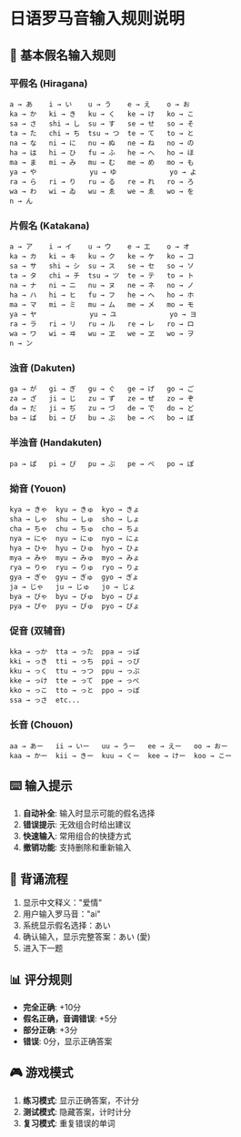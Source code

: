 # 日语罗马音输入规则说明

## 🎌 基本假名输入规则

### 平假名 (Hiragana)
```
a → あ    i → い    u → う    e → え    o → お
ka → か   ki → き   ku → く   ke → け   ko → こ
sa → さ   shi → し  su → す   se → せ   so → そ
ta → た   chi → ち  tsu → つ  te → て   to → と
na → な   ni → に   nu → ぬ   ne → ね   no → の
ha → は   hi → ひ   fu → ふ   he → へ   ho → ほ
ma → ま   mi → み   mu → む   me → め   mo → も
ya → や             yu → ゆ             yo → よ
ra → ら   ri → り   ru → る   re → れ   ro → ろ
wa → わ   wi → ゐ   wu → ゑ   we → ゑ   wo → を
n → ん
```

### 片假名 (Katakana)
```
a → ア    i → イ    u → ウ    e → エ    o → オ
ka → カ   ki → キ   ku → ク   ke → ケ   ko → コ
sa → サ   shi → シ  su → ス   se → セ   so → ソ
ta → タ   chi → チ  tsu → ツ  te → テ   to → ト
na → ナ   ni → ニ   nu → ヌ   ne → ネ   no → ノ
ha → ハ   hi → ヒ   fu → フ   he → ヘ   ho → ホ
ma → マ   mi → ミ   mu → ム   me → メ   mo → モ
ya → ヤ             yu → ユ             yo → ヨ
ra → ラ   ri → リ   ru → ル   re → レ   ro → ロ
wa → ワ   wi → ヰ   wu → ヱ   we → ヱ   wo → ヲ
n → ン
```

### 浊音 (Dakuten)
```
ga → が   gi → ぎ   gu → ぐ   ge → げ   go → ご
za → ざ   ji → じ   zu → ず   ze → ぜ   zo → ぞ
da → だ   ji → ぢ   zu → づ   de → で   do → ど
ba → ば   bi → び   bu → ぶ   be → べ   bo → ぼ
```

### 半浊音 (Handakuten)
```
pa → ぱ   pi → ぴ   pu → ぷ   pe → ぺ   po → ぽ
```

### 拗音 (Youon)
```
kya → きゃ  kyu → きゅ  kyo → きょ
sha → しゃ  shu → しゅ  sho → しょ
cha → ちゃ  chu → ちゅ  cho → ちょ
nya → にゃ  nyu → にゅ  nyo → にょ
hya → ひゃ  hyu → ひゅ  hyo → ひょ
mya → みゃ  myu → みゅ  myo → みょ
rya → りゃ  ryu → りゅ  ryo → りょ
gya → ぎゃ  gyu → ぎゅ  gyo → ぎょ
ja → じゃ   ju → じゅ   jo → じょ
bya → びゃ  byu → びゅ  byo → びょ
pya → ぴゃ  pyu → ぴゅ  pyo → ぴょ
```

### 促音 (双辅音)
```
kka → っか  tta → った  ppa → っぱ
kki → っき  tti → っち  ppi → っぴ
kku → っく  ttu → っつ  ppu → っぷ
kke → っけ  tte → って  ppe → っぺ
kko → っこ  tto → っと  ppo → っぽ
ssa → っさ  etc...
```

### 长音 (Chouon)
```
aa → あー   ii → いー   uu → うー   ee → えー   oo → おー
kaa → かー  kii → きー  kuu → くー  kee → けー  koo → こー
```

## ⌨️ 输入提示

1. **自动补全**: 输入时显示可能的假名选择
2. **错误提示**: 无效组合时给出建议
3. **快速输入**: 常用组合的快捷方式
4. **撤销功能**: 支持删除和重新输入

## 🎯 背诵流程

1. 显示中文释义："爱情"
2. 用户输入罗马音："ai"
3. 系统显示假名选择：あい
4. 确认输入，显示完整答案：あい (愛)
5. 进入下一题

## 📊 评分规则

- **完全正确**: +10分
- **假名正确，音调错误**: +5分  
- **部分正确**: +3分
- **错误**: 0分，显示正确答案

## 🎮 游戏模式

1. **练习模式**: 显示正确答案，不计分
2. **测试模式**: 隐藏答案，计时计分
3. **复习模式**: 重复错误的单词
